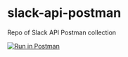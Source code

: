 # slack-api-postman
Repo of Slack API Postman collection

[![Run in Postman](https://run.pstmn.io/button.png)](https://www.getpostman.com/run-collection/367a545243e751d9d3b1)
